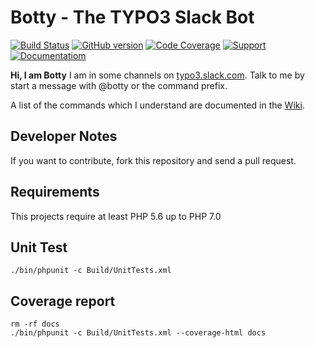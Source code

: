 Botty - The TYPO3 Slack Bot
===========================

[![Build Status](https://travis-ci.org/NeoBlack/T3Bot.svg)](https://travis-ci.org/NeoBlack/T3Bot) [![GitHub version](https://badge.fury.io/gh/NeoBlack%2FT3Bot.svg)](http://badge.fury.io/gh/NeoBlack%2FT3Bot) [![Code Coverage](https://img.shields.io/badge/coverage-report-blue.svg)](https://htmlpreview.github.io/?https://github.com/NeoBlack/T3Bot/blob/master/docs/index.html) [![Support](https://img.shields.io/badge/support-slack-blue.svg)](https://typo3.slack.com/messages/t3bot/) [![Documentatiom](https://img.shields.io/badge/documentation-wiki-blue.svg)](https://wiki.typo3.org/T3Bot)

**Hi, I am Botty**
I am in some channels on [typo3.slack.com](http://typo3.slack.com/). Talk to me by start a message with @botty or the command prefix.

A list of the commands which I understand are documented in the [Wiki](http://wiki.typo3.org/T3Bot).

## Developer Notes

If you want to contribute, fork this repository and send a pull request.

## Requirements

This projects require at least PHP 5.6 up to PHP 7.0 

## Unit Test

```
./bin/phpunit -c Build/UnitTests.xml
```

## Coverage report

```
rm -rf docs
./bin/phpunit -c Build/UnitTests.xml --coverage-html docs
```
